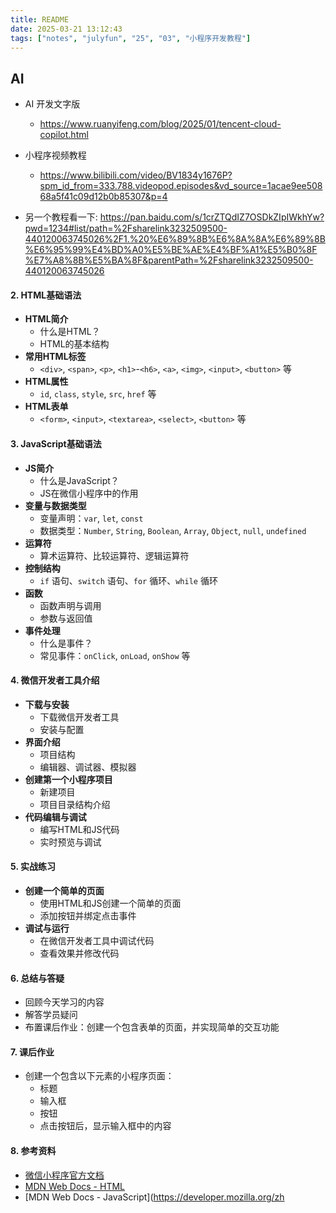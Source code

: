 ```yaml
---
title: README
date: 2025-03-21 13:12:43
tags: ["notes", "julyfun", "25", "03", "小程序开发教程"]
---
```

## AI

- AI 开发文字版
    - https://www.ruanyifeng.com/blog/2025/01/tencent-cloud-copilot.html

- 小程序视频教程
    - https://www.bilibili.com/video/BV1834y1676P?spm_id_from=333.788.videopod.episodes&vd_source=1acae9ee50868a5f41c09d12b0b85307&p=4

- 另一个教程看一下: https://pan.baidu.com/s/1crZTQdIZ7OSDkZIpIWkhYw?pwd=1234#list/path=%2Fsharelink3232509500-440120063745026%2F1.%20%E6%89%8B%E6%8A%8A%E6%89%8B%E6%95%99%E4%BD%A0%E5%BE%AE%E4%BF%A1%E5%B0%8F%E7%A8%8B%E5%BA%8F&parentPath=%2Fsharelink3232509500-440120063745026


#### 2. **HTML基础语法**
   - **HTML简介**
     - 什么是HTML？
     - HTML的基本结构
   - **常用HTML标签**
     - `<div>`, `<span>`, `<p>`, `<h1>`-`<h6>`, `<a>`, `<img>`, `<input>`, `<button>` 等
   - **HTML属性**
     - `id`, `class`, `style`, `src`, `href` 等
   - **HTML表单**
     - `<form>`, `<input>`, `<textarea>`, `<select>`, `<button>` 等

#### 3. **JavaScript基础语法**
   - **JS简介**
     - 什么是JavaScript？
     - JS在微信小程序中的作用
   - **变量与数据类型**
     - 变量声明：`var`, `let`, `const`
     - 数据类型：`Number`, `String`, `Boolean`, `Array`, `Object`, `null`, `undefined`
   - **运算符**
     - 算术运算符、比较运算符、逻辑运算符
   - **控制结构**
     - `if` 语句、`switch` 语句、`for` 循环、`while` 循环
   - **函数**
     - 函数声明与调用
     - 参数与返回值
   - **事件处理**
     - 什么是事件？
     - 常见事件：`onClick`, `onLoad`, `onShow` 等

#### 4. **微信开发者工具介绍**
   - **下载与安装**
     - 下载微信开发者工具
     - 安装与配置
   - **界面介绍**
     - 项目结构
     - 编辑器、调试器、模拟器
   - **创建第一个小程序项目**
     - 新建项目
     - 项目目录结构介绍
   - **代码编辑与调试**
     - 编写HTML和JS代码
     - 实时预览与调试

#### 5. **实战练习**
   - **创建一个简单的页面**
     - 使用HTML和JS创建一个简单的页面
     - 添加按钮并绑定点击事件
   - **调试与运行**
     - 在微信开发者工具中调试代码
     - 查看效果并修改代码

#### 6. **总结与答疑**
   - 回顾今天学习的内容
   - 解答学员疑问
   - 布置课后作业：创建一个包含表单的页面，并实现简单的交互功能

#### 7. **课后作业**
   - 创建一个包含以下元素的小程序页面：
     - 标题
     - 输入框
     - 按钮
     - 点击按钮后，显示输入框中的内容

#### 8. **参考资料**
   - [微信小程序官方文档](https://developers.weixin.qq.com/miniprogram/dev/framework/)
   - [MDN Web Docs - HTML](https://developer.mozilla.org/zh-CN/docs/Web/HTML)
   - [MDN Web Docs - JavaScript](https://developer.mozilla.org/zh
